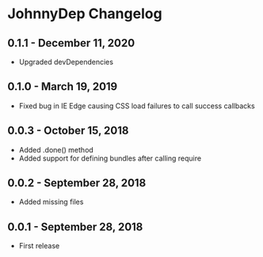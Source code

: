 # JohnnyDep Changelog

## 0.1.1 - December 11, 2020

* Upgraded devDependencies

## 0.1.0 - March 19, 2019

* Fixed bug in IE Edge causing CSS load failures to call success callbacks

## 0.0.3 - October 15, 2018

* Added .done() method
* Added support for defining bundles after calling require

## 0.0.2 - September 28, 2018

* Added missing files

## 0.0.1 - September 28, 2018

* First release
